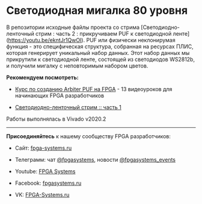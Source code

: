 # Светодиодная мигалка 80 уровня
В репозитории исходные файлы проекта со стрима [Светодиодно-ленточный стрим : часть 2 : прикручиваем PUF к светодиодной ленте] (https://youtu.be/ekntJr1QwOI). PUF или физически неклонирумая функция - это специфическая структура, собранная на ресурсах ПЛИС, которая генерирует уникальный набор данных. Этот набор данных мы прикрутили к светодиодной ленте, состоящей из светодиодов WS2812b, и получили мигалку с неповторимым набором цветов.

**Рекомендуем посмотреть:**

* [Курс по созданию Arbiter PUF на FPGA](https://www.youtube.com/playlist?list=PLWMg96mLREOeHuNGxkIUo-iCHPxdReQAX) - 13 видеоуроков для начинающих FPGA разработчиков

* [Светодиодно-ленточный стрим :: часть 1](https://youtu.be/SkQgD69Dtp4)

Работы выполнялась в Vivado v2020.2


**************

**Присоединяйтесь** к нашему сообществу FPGA разработчиков:

* Сайт: [fpga-systems.ru](https://fpga-systems.ru/)

* Телеграмм: чат [@fpgasystems](https://t.me/fpgasystems), новости [@fpgasystems_events](https://t.me/fpgasystems_events)

* Youtube: [FPGA Systems](https://www.youtube.com/c/fpgasystems)

* Facebook: [fpgasystems.ru](https://www.facebook.com/groups/fpgasystems.ru)

* VK: [FPGA-Systems.ru](https://vk.com/club185679360)
